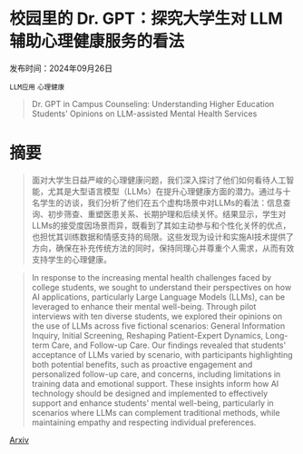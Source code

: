 # 校园里的 Dr. GPT：探究大学生对 LLM 辅助心理健康服务的看法

发布时间：2024年09月26日

`LLM应用` `心理健康`

> Dr. GPT in Campus Counseling: Understanding Higher Education Students' Opinions on LLM-assisted Mental Health Services

# 摘要

> 面对大学生日益严峻的心理健康问题，我们深入探讨了他们如何看待人工智能，尤其是大型语言模型（LLMs）在提升心理健康方面的潜力。通过与十名学生的访谈，我们分析了他们在五个虚构场景中对LLMs的看法：信息查询、初步筛查、重塑医患关系、长期护理和后续关怀。结果显示，学生对LLMs的接受度因场景而异，既看到了其如主动参与和个性化关怀的优点，也担忧其训练数据和情感支持的局限。这些发现为设计和实施AI技术提供了方向，确保在补充传统方法的同时，保持同理心并尊重个人需求，从而有效支持学生的心理健康。

> In response to the increasing mental health challenges faced by college students, we sought to understand their perspectives on how AI applications, particularly Large Language Models (LLMs), can be leveraged to enhance their mental well-being. Through pilot interviews with ten diverse students, we explored their opinions on the use of LLMs across five fictional scenarios: General Information Inquiry, Initial Screening, Reshaping Patient-Expert Dynamics, Long-term Care, and Follow-up Care. Our findings revealed that students' acceptance of LLMs varied by scenario, with participants highlighting both potential benefits, such as proactive engagement and personalized follow-up care, and concerns, including limitations in training data and emotional support. These insights inform how AI technology should be designed and implemented to effectively support and enhance students' mental well-being, particularly in scenarios where LLMs can complement traditional methods, while maintaining empathy and respecting individual preferences.

[Arxiv](https://arxiv.org/abs/2409.17572)
